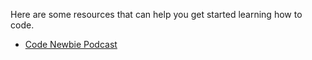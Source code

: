 Here are some resources that can help you get started learning how to code. 

- [Code Newbie Podcast](https://www.codenewbie.org/podcast)
